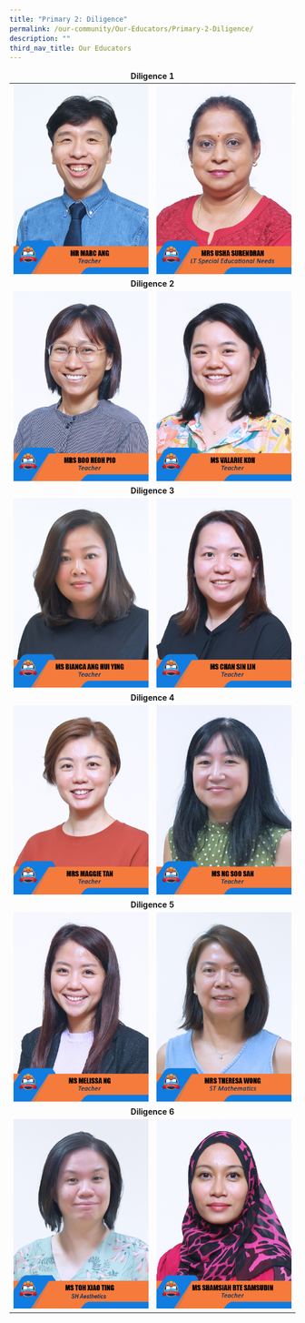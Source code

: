 ```yaml
---
title: "Primary 2: Diligence"
permalink: /our-community/Our-Educators/Primary-2-Diligence/
description: ""
third_nav_title: Our Educators
---
```

<table>
<thead>
  <tr>
		<td colspan="2"><center><b>Diligence 1</b></center></td>
  </tr>
</thead>
<tbody>
  <tr>
    <td><img src="/images/Teaching%20Staff/2023_mr%20marc%20ang.jpg"></td>
    <td><img src="/images/Teaching%20Staff/2023_mrs%20usha%20surendran-final.jpg"> </td>
  </tr>
  <tr>
    <td colspan="2"><center><b>Diligence 2</b></center></td>
  </tr>
  <tr>
    <td><img src="/images/Teaching%20Staff/2023_mrs%20boo%20heoh%20pio.jpg"> </td>
    <td><img src="/images/Teaching%20Staff/2023_ms%20valarie%20koh.jpg"> </td>
  </tr>
  <tr>
    <td colspan="2"><center><b>Diligence 3</b></center></td>
  </tr>
  <tr>
    <td><img src="/images/Teaching%20Staff/2023_ms%20bianca%20ang%20hui%20ying.jpg"> </td>
    <td><img src="/images/Teaching%20Staff/2023_ms%20chan%20sin%20lin.jpg"> </td>
  </tr>
  <tr>
    <td colspan="2"><center><b>Diligence 4</b></center></td>
  </tr>
  <tr>
    <td> <img src="/images/Teaching%20Staff/2023_mrs%20maggie%20tan.jpg"></td>
    <td><img src="/images/Teaching%20Staff/2023_ms%20ng%20soo%20san.jpg"> </td>
  </tr>
  <tr>
    <td colspan="2"><center><b>Diligence 5</b></center></td>
  </tr>
  <tr>
    <td><img src="/images/Teaching%20Staff/2023_ms%20melissa%20ng.jpg"> </td>
    <td><img src="/images/Teaching%20Staff/2023_mrs%20theresa%20wong-final.jpg"> </td>
  </tr>
  <tr>
    <td colspan="2"><center><b>Diligence 6</b></center></td>
  </tr>
  <tr>
    <td><img src="/images/Teaching%20Staff/ms%20toh%20xiao%20ting.jpg"> </td>
    <td><img src="/images/Teaching%20Staff/2023_ms%20shamsiah%20bte%20samsudin.jpg"> </td>
  </tr>
</tbody>
</table>